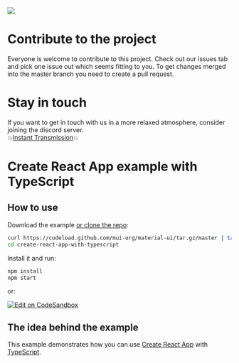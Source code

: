 <img src="https://i.imgur.com/NQfmBnWl.png"></a>

# Contribute to the project
Everyone is welcome to contribute to this project.
Check out our issues tab and pick one issue out which seems fitting to you.
To get changes merged into the master branch you need to create a pull request.

# Stay in touch
If you want to get in touch with us in a more relaxed atmosphere, consider joining the discord server.<br>
:boom:[Instant Transmission](https://discord.gg/FKxqM7):boom:

# Create React App example with TypeScript

## How to use

Download the example [or clone the repo](https://github.com/mui-org/material-ui):

```sh
curl https://codeload.github.com/mui-org/material-ui/tar.gz/master | tar -xz --strip=2 material-ui-master/examples/create-react-app-with-typescript
cd create-react-app-with-typescript
```

Install it and run:

```sh
npm install
npm start
```

or:

[![Edit on CodeSandbox](https://codesandbox.io/static/img/play-codesandbox.svg)](https://codesandbox.io/s/github/mui-org/material-ui/tree/master/examples/create-react-app-with-typescript)

## The idea behind the example

This example demonstrates how you can use [Create React App](https://github.com/facebookincubator/create-react-app) with [TypeScript](https://github.com/Microsoft/TypeScript).
